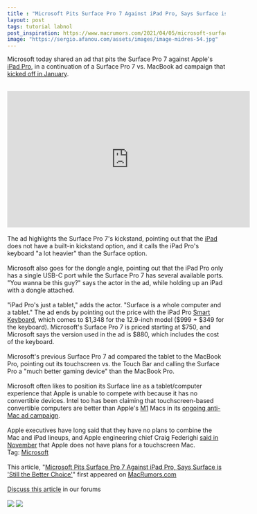 ```yaml
---
title : "Microsoft Pits Surface Pro 7 Against iPad Pro, Says Surface is 'Still the Better Choice'"
layout: post
tags: tutorial labnol
post_inspiration: https://www.macrumors.com/2021/04/05/microsoft-surface-pro-7-vs-ipad-pro-ad/
image: "https://sergio.afanou.com/assets/images/image-midres-54.jpg"
---
```


Microsoft today shared an ad that pits the Surface Pro 7 against Apple's <a href="https://www.macrumors.com/roundup/ipad-pro/">iPad Pro</a>, in a continuation of a Surface Pro 7 vs. MacBook ad campaign that <a href="https://www.macrumors.com/2021/01/23/microsoft-surface-pro-7-vs-macbook-pro-ad/">kicked off in January</a>.
<br/>

<br/>
<div class="center-wrap"><iframe title="YouTube video player" src="https://www.youtube.com/embed/R7xb5vaCl-0" width="560" height="315" frameborder="0" allowfullscreen="allowfullscreen"></iframe></div>
<br/>
The ad highlights the Surface Pro 7's kickstand, pointing out that the <a href="https://www.macrumors.com/roundup/ipad/">iPad</a> does not have a built-in kickstand option, and it calls the &zwnj;iPad Pro&zwnj;'s keyboard "a lot heavier" than the Surface option.
<br/>

<br/>
Microsoft also goes for the dongle angle, pointing out that the &zwnj;iPad Pro&zwnj; only has a single USB-C port while the Surface Pro 7 has several available ports. "You wanna be this guy?" says the actor in the ad, while holding up an &zwnj;iPad&zwnj; with a dongle attached.
<br/>

<br/>
"&zwnj;iPad Pro&zwnj;'s just a tablet," adds the actor. "Surface is a whole computer and a tablet." The ad ends by pointing out the price with the &zwnj;iPad Pro&zwnj; <a href="https://www.macrumors.com/guide/smart-keyboard/">Smart Keyboard</a>, which comes to &#36;1,348 for the 12.9-inch model (&#36;999 + &#36;349 for the keyboard). Microsoft's Surface Pro 7 is priced starting at &#36;750, and Microsoft says the version used in the ad is &#36;880, which includes the cost of the keyboard.  
<br/>

<br/>
Microsoft's previous Surface Pro 7 ad compared the tablet to the MacBook Pro, pointing out its touchscreen vs. the Touch Bar and calling the Surface Pro a "much better gaming device" than the MacBook Pro.
<br/>

<br/>
Microsoft often likes to position its Surface line as a tablet/computer experience that Apple is unable to compete with because it has no convertible devices. Intel too has been claiming that touchscreen-based convertible computers are better than Apple's <a href="https://www.macrumors.com/guide/m1/">M1</a> Macs in its <a href="https://www.macrumors.com/2021/03/18/intel-anti-dongle-m1-mac-ad/">ongoing anti-Mac ad campaign</a>.
<br/>

<br/>
Apple executives have long said that they have no plans to combine the Mac and &zwnj;iPad&zwnj; lineups, and Apple engineering chief Craig Federighi <a href="https://www.macrumors.com/2020/11/12/apple-execs-m1-interview/">said in November</a> that Apple does not have plans for a touchscreen Mac.<div class="linkback">Tag: <a href="https://www.macrumors.com/guide/microsoft/">Microsoft</a></div><br/>This article, &quot;<a href="https://www.macrumors.com/2021/04/05/microsoft-surface-pro-7-vs-ipad-pro-ad/">Microsoft Pits Surface Pro 7 Against iPad Pro, Says Surface is &#039;Still the Better Choice&#039;</a>&quot; first appeared on <a href="https://www.macrumors.com">MacRumors.com</a><br/><br/><a href="https://forums.macrumors.com/threads/microsoft-pits-surface-pro-7-against-ipad-pro-says-surface-is-still-the-better-choice.2290682/">Discuss this article</a> in our forums<br/><br/><div class="feedflare">
<a href="http://feeds.macrumors.com/~ff/MacRumors-All?a=OtJH8XOKkPE:AJXq636CXLc:6W8y8wAjSf4"><img src="http://feeds.feedburner.com/~ff/MacRumors-All?d=6W8y8wAjSf4" border="0"></img></a> <a href="http://feeds.macrumors.com/~ff/MacRumors-All?a=OtJH8XOKkPE:AJXq636CXLc:qj6IDK7rITs"><img src="http://feeds.feedburner.com/~ff/MacRumors-All?d=qj6IDK7rITs" border="0"></img></a>
</div><img src="http://feeds.feedburner.com/~r/MacRumors-All/~4/OtJH8XOKkPE" height="1" width="1" alt=""/>